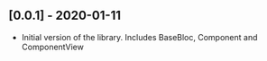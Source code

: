 ## [0.0.1] - 2020-01-11

* Initial version of the library. Includes BaseBloc, Component and ComponentView
